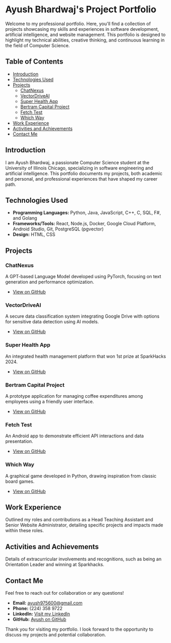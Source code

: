 # Ayush Bhardwaj's Project Portfolio

Welcome to my professional portfolio. Here, you'll find a collection of projects showcasing my skills and experiences in software development, artificial intelligence, and website management. This portfolio is designed to highlight my technical abilities, creative thinking, and continuous learning in the field of Computer Science.

## Table of Contents

- [Introduction](#introduction)
- [Technologies Used](#technologies-used)
- [Projects](#projects)
  - [ChatNexus](#chatnexus)
  - [VectorDriveAI](#vectordriveai)
  - [Super Health App](#super-health-app)
  - [Bertram Capital Project](#bertram-capital-project)
  - [Fetch Test](#fetch-test)
  - [Which Way](#which-way)
- [Work Experience](#work-experience)
- [Activities and Achievements](#activities-and-achievements)
- [Contact Me](#contact-me)

## Introduction

I am Ayush Bhardwaj, a passionate Computer Science student at the University of Illinois Chicago, specializing in software engineering and artificial intelligence. This portfolio documents my projects, both academic and personal, and professional experiences that have shaped my career path.

## Technologies Used

- **Programming Languages:** Python, Java, JavaScript, C++, C, SQL, F#, and Golang
- **Frameworks/Tools:** React, Node.js, Docker, Google Cloud Platform, Android Studio, Git, PostgreSQL (pgvector)
- **Design:** HTML, CSS

## Projects

### ChatNexus
A GPT-based Language Model developed using PyTorch, focusing on text generation and performance optimization.
- [View on GitHub](https://github.com/Ayush7970/learn_llm)

### VectorDriveAI
A secure data classification system integrating Google Drive with options for sensitive data detection using AI models.
- [View on GitHub](https://github.com/Ayush7970/VectorDriveAI)

### Super Health App
An integrated health management platform that won 1st prize at SparkHacks 2024.
- [View on GitHub](https://github.com/Ayush7970/Super-Health-App)

### Bertram Capital Project
A prototype application for managing coffee expenditures among employees using a friendly user interface.
- [View on GitHub](https://github.com/Ayush7970/Bertram-Capital-project)

### Fetch Test
An Android app to demonstrate efficient API interactions and data presentation.
- [View on GitHub](https://github.com/Ayush7970/fetch_test)

### Which Way
A graphical game developed in Python, drawing inspiration from classic board games.
- [View on GitHub](https://github.com/Ayush7970/Which-Way-)

## Work Experience

Outlined my roles and contributions as a Head Teaching Assistant and Senior Website Administrator, detailing specific projects and impacts made within these roles.

## Activities and Achievements

Details of extracurricular involvements and recognitions, such as being an Orientation Leader and winning at Sparkhacks.

## Contact Me

Feel free to reach out for collaboration or any questions!

- **Email:** ayush975600@gmail.com
- **Phone:** (224) 358 9722
- **LinkedIn:** [Visit my LinkedIn](https://linkedin.com)
- **GitHub:** [Ayush on GitHub](https://github.com/Ayush7970)

Thank you for visiting my portfolio. I look forward to the opportunity to discuss my projects and potential collaboration.
